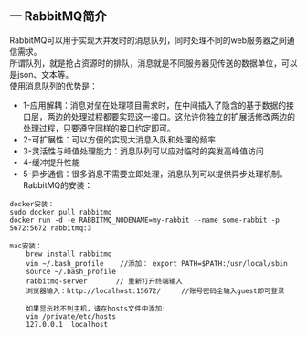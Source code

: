 ## 一 RabbitMQ简介
RabbitMQ可以用于实现大并发时的消息队列，同时处理不同的web服务器之间通信需求。  
所谓队列，就是抢占资源时的排队，消息就是不同服务器见传送的数据单位，可以是json、文本等。  
使用消息队列的优势是：
- 1-应用解耦：消息对垒在处理项目需求时，在中间插入了隐含的基于数据的接口层，两边的处理过程都要实现这一接口。这允许你独立的扩展活修改两边的处理过程，只要遵守同样的接口约定即可。
- 2-可扩展性：可以方便的实现大消息入队和处理的频率
- 3-灵活性与峰值处理能力：消息队列可以应对临时的突发高峰值访问
- 4-缓冲提升性能
- 5-异步通信：很多消息不需要立即处理，消息队列可以提供异步处理机制。
RabbitMQ的安装：
```
docker安装：
sudo docker pull rabbitmq
docker run -d -e RABBITMQ_NODENAME=my-rabbit --name some-rabbit -p 5672:5672 rabbitmq:3

mac安装：
    brew install rabbitmq
    vim ~/.bash_profile    //添加： export PATH=$PATH:/usr/local/sbin
    source ~/.bash_profile
    rabbitmq-server       // 重新打开终端输入
    浏览器输入：http://localhost:15672/     //账号密码全输入guest即可登录

    如果显示找不到主机，请在hosts文件中添加:
    vim /private/etc/hosts
    127.0.0.1  localhost

```
